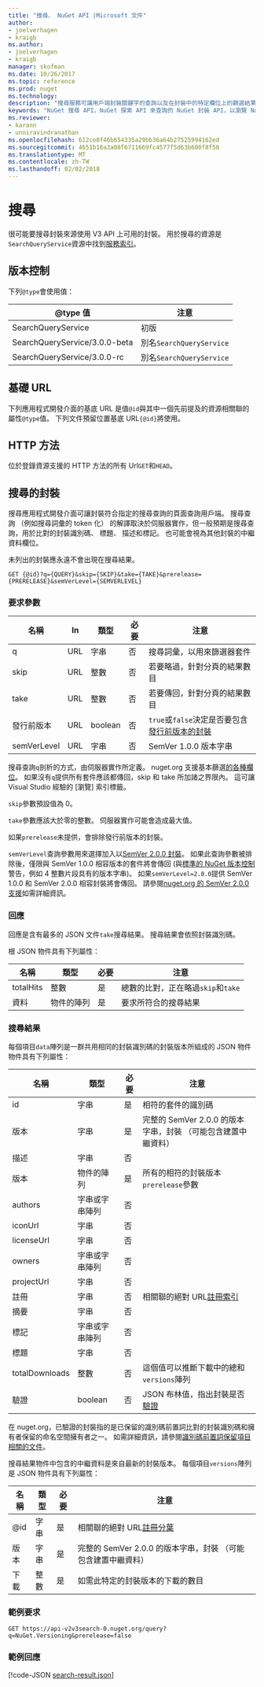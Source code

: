 ```yaml
---
title: "搜尋、 NuGet API |Microsoft 文件"
author:
- joelverhagen
- kraigb
ms.author:
- joelverhagen
- kraigb
manager: skofman
ms.date: 10/26/2017
ms.topic: reference
ms.prod: nuget
ms.technology: 
description: "搜尋服務可讓用戶端封裝關鍵字的查詢以及在封裝中的特定欄位上的篩選結果。"
keywords: "NuGet 搜尋 API，NuGet 探索 API 來查詢的 NuGet 封裝 API，以瀏覽 NuGet 套件的套件"
ms.reviewer:
- karann
- unniravindranathan
ms.openlocfilehash: 612ce0f46b654335a29bb36a64b27525994162ed
ms.sourcegitcommit: 4651b16a3a08f6711669fc4577f5d63b600f8f58
ms.translationtype: MT
ms.contentlocale: zh-TW
ms.lasthandoff: 02/02/2018
---
```

# <a name="search"></a>搜尋

很可能要搜尋封裝來源使用 V3 API 上可用的封裝。 用於搜尋的資源是`SearchQueryService`資源中找到[服務索引](service-index.md)。

## <a name="versioning"></a>版本控制

下列`@type`會使用值：

@type 值                   | 注意
----------------------------- | -----
SearchQueryService            | 初版
SearchQueryService/3.0.0-beta | 別名`SearchQueryService`
SearchQueryService/3.0.0-rc   | 別名`SearchQueryService`

## <a name="base-url"></a>基礎 URL

下列應用程式開發介面的基底 URL 是值`@id`與其中一個先前提及的資源相關聯的屬性`@type`值。 下列文件預留位置基底 URL`{@id}`將使用。

## <a name="http-methods"></a>HTTP 方法

位於登錄資源支援的 HTTP 方法的所有 Url`GET`和`HEAD`。

## <a name="search-for-packages"></a>搜尋的封裝

搜尋應用程式開發介面可讓封裝符合指定的搜尋查詢的頁面查詢用戶端。 搜尋查詢 （例如搜尋詞彙的 token 化） 的解譯取決於伺服器實作，但一般預期是搜尋查詢，用於比對的封裝識別碼、 標題、 描述和標記。 也可能會視為其他封裝的中繼資料欄位。

未列出的封裝應永遠不會出現在搜尋結果。

    GET {@id}?q={QUERY}&skip={SKIP}&take={TAKE}&prerelease={PRERELEASE}&semVerLevel={SEMVERLEVEL}

### <a name="request-parameters"></a>要求參數

名稱        | In     | 類型    | 必要 | 注意
----------- | ------ | ------- | -------- | -----
q           | URL    | 字串  | 否       | 搜尋詞彙，以用來篩選器套件
skip        | URL    | 整數 | 否       | 若要略過，針對分頁的結果數目
take        | URL    | 整數 | 否       | 若要傳回，針對分頁的結果數目
發行前版本  | URL    | boolean | 否       | `true`或`false`決定是否要包含[發行前版本的封裝](../create-packages/prerelease-packages.md)
semVerLevel | URL    | 字串  | 否       | SemVer 1.0.0 版本字串 

搜尋查詢`q`剖析的方式，由伺服器實作所定義。 nuget.org 支援基本篩選[的各種欄位](../consume-packages/finding-and-choosing-packages.md#search-syntax)。 如果沒有`q`提供所有套件應該都傳回，skip 和 take 所加諸之界限內。 這可讓 Visual Studio 經驗的 [瀏覽] 索引標籤。

`skip`參數預設值為 0。

`take`參數應該大於零的整數。 伺服器實作可能會造成最大值。

如果`prerelease`未提供，會排除發行前版本的封裝。

`semVerLevel`查詢參數用來選擇加入以[SemVer 2.0.0 封裝](https://github.com/NuGet/Home/wiki/SemVer2-support-for-nuget.org-%28server-side%29#identifying-semver-v200-packages)。
如果此查詢參數被排除後，僅限與 SemVer 1.0.0 相容版本的套件將會傳回 (與[標準的 NuGet 版本控制](../reference/package-versioning.md)警告，例如 4 整數片段具有的版本字串)。
如果`semVerLevel=2.0.0`提供 SemVer 1.0.0 和 SemVer 2.0.0 相容封裝將會傳回。 請參閱[nuget.org 的 SemVer 2.0.0 支援](https://github.com/NuGet/Home/wiki/SemVer2-support-for-nuget.org-%28server-side%29)如需詳細資訊。

### <a name="response"></a>回應

回應是含有最多的 JSON 文件`take`搜尋結果。 搜尋結果會依照封裝識別碼。

根 JSON 物件具有下列屬性：

名稱      | 類型             | 必要 | 注意
--------- | ---------------- | -------- | -----
totalHits | 整數          | 是      | 總數的比對，正在略過`skip`和`take`
資料      | 物件的陣列 | 是      | 要求所符合的搜尋結果

### <a name="search-result"></a>搜尋結果

每個項目`data`陣列是一群共用相同的封裝識別碼的封裝版本所組成的 JSON 物件
物件具有下列屬性：

名稱           | 類型                       | 必要 | 注意
-------------- | -------------------------- | -------- | -----
id             | 字串                     | 是      | 相符的套件的識別碼
版本        | 字串                     | 是      | 完整的 SemVer 2.0.0 的版本字串，封裝 （可能包含建置中繼資料）
描述    | 字串                     | 否       | 
版本       | 物件的陣列           | 是      | 所有的相符的封裝版本`prerelease`參數
authors        | 字串或字串陣列 | 否       | 
iconUrl        | 字串                     | 否       | 
licenseUrl     | 字串                     | 否       | 
owners         | 字串或字串陣列 | 否       | 
projectUrl     | 字串                     | 否       | 
註冊   | 字串                     | 否       | 相關聯的絕對 URL[註冊索引](registration-base-url-resource.md#registration-index)
摘要        | 字串                     | 否       | 
標記           | 字串或字串陣列 | 否       | 
標題          | 字串                     | 否       | 
totalDownloads | 整數                    | 否       | 這個值可以推斷下載中的總和`versions`陣列
驗證       | boolean                    | 否       | JSON 布林值，指出封裝是否[驗證](../reference/id-prefix-reservation.md)

在 nuget.org，已驗證的封裝指的是已保留的識別碼前置詞比對的封裝識別碼和擁有者保留的命名空間擁有者之一。 如需詳細資訊，請參閱[識別碼前置詞保留項目相關的文件](../reference/id-prefix-reservation.md)。

搜尋結果物件中包含的中繼資料是來自最新的封裝版本。 每個項目`versions`陣列是 JSON 物件具有下列屬性：

名稱      | 類型    | 必要 | 注意
--------- | ------- | -------- | -----
@id       | 字串  | 是      | 相關聯的絕對 URL[註冊分葉](registration-base-url-resource.md#registration-leaf)
版本   | 字串  | 是      | 完整的 SemVer 2.0.0 的版本字串，封裝 （可能包含建置中繼資料）
下載 | 整數 | 是      | 如需此特定的封裝版本的下載的數目

### <a name="sample-request"></a>範例要求

    GET https://api-v2v3search-0.nuget.org/query?q=NuGet.Versioning&prerelease=false

### <a name="sample-response"></a>範例回應

[!code-JSON [search-result.json](./_data/search-result.json)]
